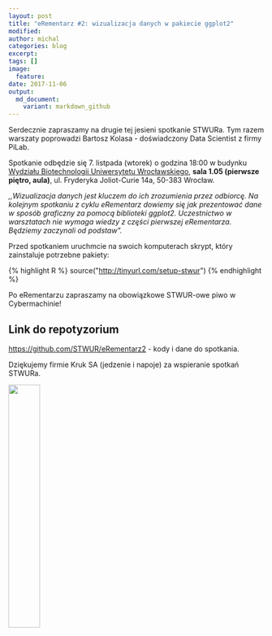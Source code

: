 ```yaml
---
layout: post
title: "eRementarz #2: wizualizacja danych w pakiecie ggplot2"
modified:
author: michal
categories: blog
excerpt:
tags: []
image:
  feature:
date: 2017-11-06
output:
  md_document:
    variant: markdown_github
---
```


Serdecznie zapraszamy na drugie tej jesieni spotkanie STWURa. Tym razem warszaty poprowadzi  Bartosz Kolasa - doświadczony Data Scientist z firmy PiLab. 


Spotkanie odbędzie się 7. listpada (wtorek) o godzina 18:00 w budynku [Wydziału Biotechnologii Uniwersytetu Wrocławskiego](www.biotech.uni.wroc.pl), **sala 1.05 (pierwsze piętro, aula)**, ul. Fryderyka Joliot-Curie 14a, 50-383 Wrocław.

*,,Wizualizacja danych jest kluczem do ich zrozumienia przez odbiorcę. Na kolejnym spotkaniu z cyklu eRementarz dowiemy się jak prezentować dane w sposób graficzny za pomocą biblioteki ggplot2. Uczestnictwo w warsztatach nie wymaga wiedzy z części pierwszej eRementarza. Będziemy zaczynali od podstaw".*

Przed spotkaniem uruchmcie na swoich komputerach skrypt, który zainstaluje potrzebne pakiety:

{% highlight R %}
source("http://tinyurl.com/setup-stwur")
{% endhighlight %}

Po eRementarzu zapraszamy na obowiązkowe STWUR-owe piwo w Cybermachinie!

## Link do repotyzorium

https://github.com/STWUR/eRementarz2 - kody i dane do spotkania.

Dziękujemy firmie Kruk SA (jedzenie i napoje) za wspieranie spotkań STWURa.

<img src='https://stwur.github.io/STWUR//images/kruk_logo.jpg' id="logo" height="35%" width="35%"/>
